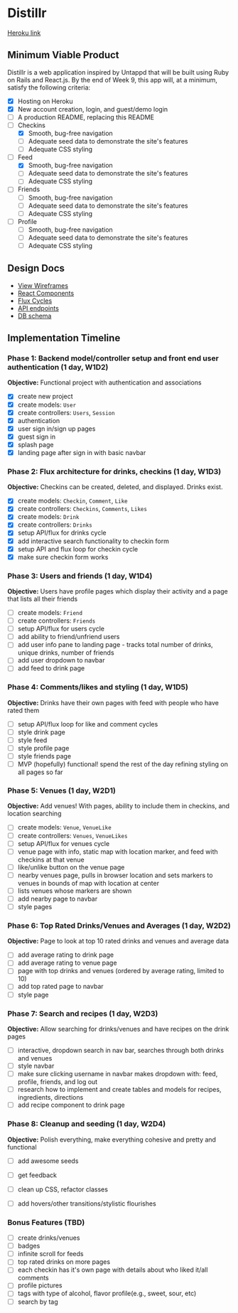 # Distillr

[Heroku link][heroku]

[heroku]: http://distillr-app.herokuapp.com

## Minimum Viable Product

Distillr is a web application inspired by Untappd that will be built using Ruby on Rails and React.js. By the end of Week 9, this app will, at a minimum, satisfy the following criteria:

- [x] Hosting on Heroku
- [x] New account creation, login, and guest/demo login
- [ ] A production README, replacing this README
- [ ] Checkins
  - [x] Smooth, bug-free navigation
  - [ ] Adequate seed data to demonstrate the site's features
  - [ ] Adequate CSS styling
- [ ] Feed
  - [x] Smooth, bug-free navigation
  - [ ] Adequate seed data to demonstrate the site's features
  - [ ] Adequate CSS styling
- [ ] Friends
  - [ ] Smooth, bug-free navigation
  - [ ] Adequate seed data to demonstrate the site's features
  - [ ] Adequate CSS styling
- [ ] Profile
  - [ ] Smooth, bug-free navigation
  - [ ] Adequate seed data to demonstrate the site's features
  - [ ] Adequate CSS styling

## Design Docs
* [View Wireframes][views]
* [React Components][components]
* [Flux Cycles][flux-cycles]
* [API endpoints][api-endpoints]
* [DB schema][schema]

[views]: docs/views.md
[components]: docs/components.md
[flux-cycles]: docs/flux-cycles.md
[api-endpoints]: docs/api-endpoints.md
[schema]: docs/schema.md

## Implementation Timeline

### Phase 1: Backend model/controller setup and front end user authentication (1 day, W1D2)

**Objective:** Functional project with authentication and associations

- [x] create new project
- [x] create models: `User`
- [x] create controllers: `Users`, `Session`
- [x] authentication
- [x] user sign in/sign up pages
- [x] guest sign in
- [x] splash page
- [x] landing page after sign in with basic navbar

### Phase 2: Flux architecture for drinks, checkins (1 day, W1D3)

**Objective:** Checkins can be created, deleted, and displayed. Drinks exist.

- [x] create models: `Checkin`, `Comment`, `Like`
- [x] create controllers: `Checkins`, `Comments`, `Likes`
- [x] create models: `Drink`
- [x] create controllers: `Drinks`
- [x] setup API/flux for drinks cycle
- [x] add interactive search functionality to checkin form
- [x] setup API and flux loop for checkin cycle
- [x] make sure checkin form works

### Phase 3: Users and friends (1 day, W1D4)

**Objective:** Users have profile pages which display their activity and a page that lists all their friends

- [ ] create models: `Friend`
- [ ] create controllers: `Friends`
- [ ] setup API/flux for users cycle
- [ ] add ability to friend/unfriend users
- [ ] add user info pane to landing page - tracks total number of drinks, unique drinks, number of friends
- [ ] add user dropdown to navbar
- [ ] add feed to drink page

### Phase 4: Comments/likes and styling (1 day, W1D5)

**Objective:** Drinks have their own pages with feed with people who have rated them

- [ ] setup API/flux loop for like and comment cycles
- [ ] style drink page
- [ ] style feed
- [ ] style profile page
- [ ] style friends page
- [ ] MVP (hopefully) functional! spend the rest of the day refining styling on all pages so far

### Phase 5: Venues (1 day, W2D1)

**Objective:** Add venues! With pages, ability to include them in checkins, and location searching

- [ ] create models: `Venue`, `VenueLike`
- [ ] create controllers: `Venues`, `VenueLikes`
- [ ] setup API/flux for venues cycle
- [ ] venue page with info, static map with location marker, and feed with checkins at that venue
- [ ] like/unlike button on the venue page
- [ ] nearby venues page, pulls in browser location and sets markers to venues in bounds of map with location at center
- [ ] lists venues whose markers are shown
- [ ] add nearby page to navbar
- [ ] style pages

### Phase 6: Top Rated Drinks/Venues and Averages (1 day, W2D2)

**Objective:** Page to look at top 10 rated drinks and venues and average data

- [ ] add average rating to drink page
- [ ] add average rating to venue page
- [ ] page with top drinks and venues (ordered by average rating, limited to 10)
- [ ] add top rated page to navbar
- [ ] style page

### Phase 7: Search and recipes (1 day, W2D3)

**Objective:** Allow searching for drinks/venues and have recipes on the drink pages

- [ ] interactive, dropdown search in nav bar, searches through both drinks and venues
- [ ] style navbar
- [ ] make sure clicking username in navbar makes dropdown with: feed, profile, friends, and log out
- [ ] research how to implement and create tables and models for recipes, ingredients, directions
- [ ] add recipe component to drink page

### Phase 8: Cleanup and seeding (1 day, W2D4)

**Objective:** Polish everything, make everything cohesive and pretty and functional

- [ ] add awesome seeds
- [ ] get feedback
- [ ] clean up CSS, refactor classes
- [ ] add hovers/other transitions/stylistic flourishes


### Bonus Features (TBD)
- [ ] create drinks/venues
- [ ] badges
- [ ] infinite scroll for feeds
- [ ] top rated drinks on more pages
- [ ] each checkin has it's own page with details about who liked it/all comments
- [ ] profile pictures
- [ ] tags with type of alcohol, flavor profile(e.g., sweet, sour, etc)
- [ ] search by tag
